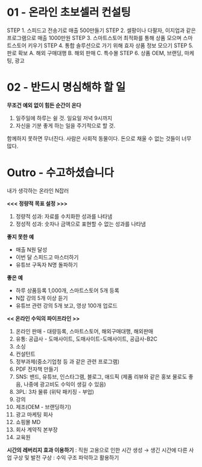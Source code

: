 # 01 - 온라인 초보셀러 컨설팅

STEP 1. 스피드고 전송기로 매출 500만들기
STEP 2. 셀팡이나 다팔자, 이지업과 같은 프로그램으로 매출 1000만원
STEP 3. 스마트스토어 최적화를 통해 상품 모으며 스마트스토어 키우기
STEP 4. 통합 솔루션으로 가기 위해 효자 상품 정보 모으기
STEP 5. 판로 확보
  A. 해외 구매대행
  B. 해외 판매
  C. 특수몰
STEP 6. 상품 OEM, 브랜딩, 마케팅, 광고

# 02 - 반드시 명심해햐 할 일

**무조건 예외 없이 힘든 순간이 온다**
1. 일주일에 하루는 쉴 것. 일요일 저녁 9시까지
2. 자신을 기분 좋게 하는 일을 주기적으로 할 것.

함께하지 못하면 무너진다.
사람은 사회적 동물이다.
돈으로 채울 수 없는 것들이 너무 많다.

# Outro - 수고하셨습니다

내가 생각하는 온라인 N잡러

**<<< 정량적 목표 설정 >>>**
1. 정량적 성과: 자료를 수치화한 성과를 나타냄
2. 정성적 성과: 숫자나 금액으로 표현할 수 없는 성과를 나타냄

**좋지 못한 예**
- 매출 N원 달성
- 이번 달 스피드고 마스터하기
- 유튜브 구독자 N명 돌파하기

**좋은 예**
- 하루 상품등록 1,000개, 스마트스토어 5개 등록
- N잡 강의 5개 이상 듣기
- 유튜브 관련 강의 5개 보고, 영상 100개 업로드

**<< 온라인 수익의 파이프라인 >>**
1. 온라인 판매 - 대량등록, 스마트스토어, 해외구매대행, 해외판매
2. 유통: 공급사 - 도매사이트, 도매사이트-도매사이트, 공급사-B2C
3. 소싱
4. 컨설턴트
5. 정부과제(중소기업청 등 과 같은 관련 프로그램)
6. PDF 전자책 만들기
7. SNS: 밴드, 유튜브, 인스타그램, 블로그, 애드픽 (제품 리뷰와 같은 홍보 물로도 좋음, 나중에 광고비도 수익이 생길 수 있음)
8. 3PL: 3차 물류 (위탁 패키징 - 부업)
9. 강의
10. 제조(OEM - 브랜딩하기)
11. 광고 마케팅 회사
12. 쇼핑몰 MD
13. 회사 계약직 본부장
14. 교육원

**시간의 레버리지 효과 이용하기**
    : 직원 고용으로 인한 시간 생성 → 생긴 시간에 다른 사업 구상 및 발전 구상
    : 수익 구조 파악하고 활용하기
